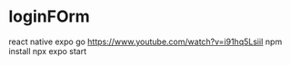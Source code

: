 # loginFOrm
react native expo go 
https://www.youtube.com/watch?v=i91hq5LsiiI
npm install
npx expo start
